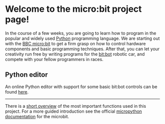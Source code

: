 # Welcome to the micro:bit project page!

In the course of a few weeks, you are going to learn how to program in the
popular and widely used [Python](https://www.python.org/) programming language.
We are starting out with the [BBC micro:bit](https://microbit.org/) to get a
firm grasp on how to control hardware components and basic programming
techniques. After that, you can let your creativity run free by writing
programs for the [bit:bot](https://4tronix.co.uk/blog/?p=1490) robotic car,
and compete with your fellow programmers in races.

## [](#python-editor)Python editor
An online Python editor with support for some basic bit:bot controls can be
found [here](./editor/editor.html).

* * *

There is a [short overview](cheat-sheet) of the most important functions used in this project. For a more guided introduction see the official
[micropython documentation](https://microbit-micropython.readthedocs.io)
for the microbit.

